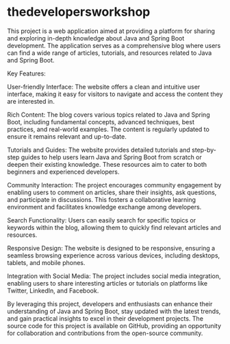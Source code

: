 # thedevelopersworkshop
This project is a web application aimed at providing a platform for sharing and exploring in-depth knowledge about Java and Spring Boot development. The application serves as a comprehensive blog where users can find a wide range of articles, tutorials, and resources related to Java and Spring Boot.

Key Features:

User-friendly Interface: The website offers a clean and intuitive user interface, making it easy for visitors to navigate and access the content they are interested in.

Rich Content: The blog covers various topics related to Java and Spring Boot, including fundamental concepts, advanced techniques, best practices, and real-world examples. The content is regularly updated to ensure it remains relevant and up-to-date.

Tutorials and Guides: The website provides detailed tutorials and step-by-step guides to help users learn Java and Spring Boot from scratch or deepen their existing knowledge. These resources aim to cater to both beginners and experienced developers.

Community Interaction: The project encourages community engagement by enabling users to comment on articles, share their insights, ask questions, and participate in discussions. This fosters a collaborative learning environment and facilitates knowledge exchange among developers.

Search Functionality: Users can easily search for specific topics or keywords within the blog, allowing them to quickly find relevant articles and resources.

Responsive Design: The website is designed to be responsive, ensuring a seamless browsing experience across various devices, including desktops, tablets, and mobile phones.

Integration with Social Media: The project includes social media integration, enabling users to share interesting articles or tutorials on platforms like Twitter, LinkedIn, and Facebook.

By leveraging this project, developers and enthusiasts can enhance their understanding of Java and Spring Boot, stay updated with the latest trends, and gain practical insights to excel in their development projects. The source code for this project is available on GitHub, providing an opportunity for collaboration and contributions from the open-source community.
